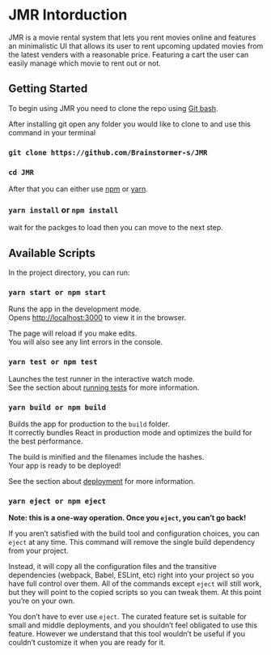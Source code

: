## <h1>JMR Intorduction</h1>

JMR is a movie rental system that lets you rent movies online and features an minimalistic UI that allows its user to rent upcoming updated movies from the latest venders with a reasonable price. Featuring a cart the user can easily manage which movie to rent out or not.

## Getting Started

To begin using JMR you need to clone the repo using [Git bash](https://www.git.com).

After installing git open any folder you would like to clone to and use this command in your terminal

### `git clone https://github.com/Brainstormer-s/JMR`

### `cd JMR`

After that you can either use [npm](https://www.npmjs.com) or [yarn](https://www.yarnjs.com).

### `yarn install` or `npm install`

wait for the packges to load then you can move to the next step.

## Available Scripts

In the project directory, you can run:

### `yarn start or npm start`

Runs the app in the development mode.<br />
Opens [http://localhost:3000](http://localhost:3000) to view it in the browser.

The page will reload if you make edits.<br />
You will also see any lint errors in the console.

### `yarn test or npm test`

Launches the test runner in the interactive watch mode.<br />
See the section about [running tests](https://facebook.github.io/create-react-app/docs/running-tests) for more information.

### `yarn build or npm build`

Builds the app for production to the `build` folder.<br />
It correctly bundles React in production mode and optimizes the build for the best performance.

The build is minified and the filenames include the hashes.<br />
Your app is ready to be deployed!

See the section about [deployment](https://facebook.github.io/create-react-app/docs/deployment) for more information.

### `yarn eject or npm eject`

**Note: this is a one-way operation. Once you `eject`, you can’t go back!**

If you aren’t satisfied with the build tool and configuration choices, you can `eject` at any time. This command will remove the single build dependency from your project.

Instead, it will copy all the configuration files and the transitive dependencies (webpack, Babel, ESLint, etc) right into your project so you have full control over them. All of the commands except `eject` will still work, but they will point to the copied scripts so you can tweak them. At this point you’re on your own.

You don’t have to ever use `eject`. The curated feature set is suitable for small and middle deployments, and you shouldn’t feel obligated to use this feature. However we understand that this tool wouldn’t be useful if you couldn’t customize it when you are ready for it.
